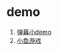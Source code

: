 # demo   

1. [弹幕小demo](https://htmlpreview.github.io/?https://github.com/Wanghan0/demo/blob/master/danmu/danmu.html)
2. [小鱼游戏](https://htmlpreview.github.io/?https://github.com/Wanghan0/demo/blob/master/fish/fish.html)
